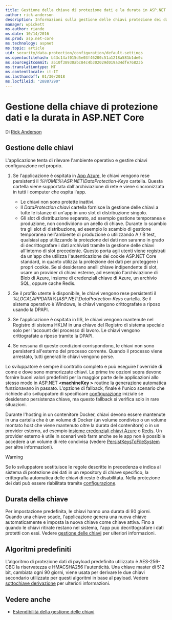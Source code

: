 ```yaml
---
title: Gestione della chiave di protezione dati e la durata in ASP.NET Core
author: rick-anderson
description: Informazioni sulla gestione delle chiavi protezione dei dati e la durata in ASP.NET Core.
manager: wpickett
ms.author: riande
ms.date: 10/14/2016
ms.prod: asp.net-core
ms.technology: aspnet
ms.topic: article
uid: security/data-protection/configuration/default-settings
ms.openlocfilehash: b43c14af015d5e03f46200c51a1218a581b1de0c
ms.sourcegitcommit: a510f38930abc84c4b302029d019a34dfe76823b
ms.translationtype: MT
ms.contentlocale: it-IT
ms.lasthandoff: 01/30/2018
ms.locfileid: "28887290"
---
```

# <a name="data-protection-key-management-and-lifetime-in-aspnet-core"></a>Gestione della chiave di protezione dati e la durata in ASP.NET Core

Di [Rick Anderson](https://twitter.com/RickAndMSFT)

## <a name="key-management"></a>Gestione delle chiavi

L'applicazione tenta di rilevare l'ambiente operativo e gestire chiavi configurazione nel proprio.

1. Se l'applicazione è ospitata in [App Azure](https://azure.microsoft.com/services/app-service/), le chiavi vengono rese persistenti il *%HOME%\ASP.NET\DataProtection-Keys* cartella. Questa cartella viene supportata dall'archiviazione di rete e viene sincronizzata in tutti i computer che ospita l'app.
   * Le chiavi non sono protette inattivi.
   * Il *DataProtection chiavi* cartella fornisce la gestione delle chiavi a tutte le istanze di un'app in uno slot di distribuzione singolo.
   * Gli slot di distribuzione separato, ad esempio gestione temporanea e produzione, non condividono un anello di chiave. Durante lo scambio tra gli slot di distribuzione, ad esempio lo scambio di gestione temporanea nell'ambiente di produzione o utilizzando A / B test, qualsiasi app utilizzando la protezione dei dati non saranno in grado di decrittografare i dati archiviati tramite la gestione delle chiavi all'interno di slot precedente. Questo porta agli utenti viene registrati da un'app che utilizza l'autenticazione dei cookie ASP.NET Core standard, in quanto utilizza la protezione dei dati per proteggere i propri cookie. Se si desiderano anelli chiave indipendente di slot, usare un provider di chiavi esterne, ad esempio l'archiviazione di Blob di Azure, insieme di credenziali chiave di Azure, un archivio SQL, oppure cache Redis.

1. Se il profilo utente è disponibile, le chiavi vengono rese persistenti il *%LOCALAPPDATA%\ASP.NET\DataProtection-Keys* cartella. Se il sistema operativo è Windows, le chiavi vengono crittografate a riposo usando la DPAPI.

1. Se l'applicazione è ospitata in IIS, le chiavi vengono mantenute nel Registro di sistema HKLM in una chiave del Registro di sistema speciale solo per l'account del processo di lavoro. Le chiavi vengono crittografate a riposo tramite la DPAPI.

1. Se nessuna di queste condizioni corrispondono, le chiavi non sono persistenti all'esterno del processo corrente. Quando il processo viene arrestato, tutti generati le chiavi vengono perse.

Lo sviluppatore è sempre il controllo completo e può eseguire l'override di come e dove sono memorizzate chiavi. Le prime tre opzioni sopra devono fornire buoni valori predefiniti per la maggior parte delle applicazioni allo stesso modo in ASP.NET  **\<machineKey >** routine la generazione automatica funzionavano in passato. L'opzione di fallback, finale è l'unico scenario che richiede allo sviluppatore di specificare [configurazione](xref:security/data-protection/configuration/overview) iniziale se desiderano persistenza chiave, ma questo fallback si verifica solo in rare situazioni.

Durante l'hosting in un contenitore Docker, chiavi devono essere mantenute in una cartella che è un volume di Docker (un volume condiviso o un volume montato host che viene mantenuto oltre la durata del contenitore) o in un provider esterno, ad esempio [insieme credenziali chiavi Azure](https://azure.microsoft.com/services/key-vault/) o [Redis](https://redis.io/). Un provider esterno è utile in scenari web farm anche se le app non è possibile accedere a un volume di rete condivisa (vedere [PersistKeysToFileSystem](xref:security/data-protection/configuration/overview#persistkeystofilesystem) per altre informazioni).

> [!WARNING]
> Se lo sviluppatore sostituisce le regole descritte in precedenza e indica al sistema di protezione dei dati in un repository di chiave specifico, la crittografia automatica delle chiavi di resto è disabilitata. Nella protezione dei dati può essere riabilitata tramite [configurazione](xref:security/data-protection/configuration/overview).

## <a name="key-lifetime"></a>Durata della chiave

Per impostazione predefinita, le chiavi hanno una durata di 90 giorni. Quando una chiave scade, l'applicazione genera una nuova chiave automaticamente e imposta la nuova chiave come chiave attiva. Fino a quando le chiavi ritirate restano nel sistema, l'app può decrittografare i dati protetti con essi. Vedere [gestione delle chiavi](xref:security/data-protection/implementation/key-management#key-expiration-and-rolling) per ulteriori informazioni.

## <a name="default-algorithms"></a>Algoritmi predefiniti

L'algoritmo di protezione dati di payload predefinito utilizzato è AES-256-CBC la riservatezza e HMACSHA256 l'autenticità. Una chiave master di 512 bit, cambiata ogni 90 giorni, viene usata per derivare le due chiavi secondario utilizzate per questi algoritmi in base al payload. Vedere [sottochiave derivazione](xref:security/data-protection/implementation/subkeyderivation#additional-authenticated-data-and-subkey-derivation) per ulteriori informazioni.

## <a name="see-also"></a>Vedere anche

* [Estendibilità della gestione delle chiavi](xref:security/data-protection/extensibility/key-management)
